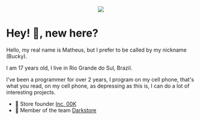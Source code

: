 <div align="center">
  <img src="https://readme-typing-svg.herokuapp.com/?lines=Olá!;Meu+nome+é+bucky!;Bem-vindo+ao+meu+perfil!;&center=true&size=27">
</div>

# Hey! 🖖, new here?
Hello, my real name is Matheus, but I prefer to be called by my nickname (Bucky).

I am 17 years old, I live in Rio Grande do Sul, Brazil.

I've been a programmer for over 2 years, I program on my cell phone, that's what you read, on my cell phone, as depressing as this is, I can do a lot of interesting projects.

- 📌 Store founder [Inc. 00K](https://github.com/Inc-00K)
- 👥 Member of the team [Darkstore](https://github.com/Darkstore-Community)

<!--

<div>
  <h1>Redes sociais: </h1>
  <div align="center">
    <a href="https://discord.com/users/328020435382042636">
      <img alt="Perfil discord" src="https://discord.c99.nl/widget/theme-2/328020435382042636.png" />
    </a>
  </div>
  <div align="center">
    <a href="https://www.instagram.com/bucky.br/">
      <img alt="Instagram" src="https://img.shields.io/badge/-Instagram-%23E4405F?style=for-the-badge&logo=instagram&logoColor=white" />
    </a>
    <a href="https://discord.com/users/328020435382042636">
      <img alt="Discord" src="https://img.shields.io/badge/Discord-7289DA?style=for-the-badge&logo=discord&logoColor=white" />
    </a>
  </div>
</div>
<div>
  <h1>Tecnologias: </h1>
  <div align="center">
    <img alt="JavaScript" src="https://img.shields.io/badge/JavaScript-F7DF1E?style=for-the-badge&logo=javascript&logoColor=black" />
    <img alt="NodeJS" src="https://img.shields.io/badge/Node.js-43853D?style=for-the-badge&logo=node.js&logoColor=white" />
    <img alt="Express.js" src="https://img.shields.io/badge/Express.js-404D59?style=for-the-badge&logo=express&logoColor=white" />
  </div>
  <div align="center">
    <img alt="HTML5" src="https://img.shields.io/badge/HTML5-E34F26?style=for-the-badge&logo=html5&logoColor=white" />
    <img alt="CSS3" src="https://img.shields.io/badge/CSS3-1572B6?style=for-the-badge&logo=css3&logoColor=white" />
    <img alt="Firebase" src="https://img.shields.io/badge/firebase-ffca28?style=for-the-badge&logo=firebase&logoColor=white" />
  </div>
</div>
<div>
  <h1>🧰 'GitHub Stats: </h1>
  <div align="center">
    <img src="https://github-readme-stats.vercel.app/api?username=isBucky&show_icons=true&theme=github_dark&include_all_commits=true&count_private=true" height="165"/>
  </div>
  <div align="center">
    <img src="https://github-readme-stats.vercel.app/api/top-langs/?username=isBucky&layout=compact&langs_count=7&theme=github_dark" height="165"/>
  </div>
  <h1>📊 'Contribuições: </h1>
  <div align="center">
    <img src="http://github-readme-streak-stats.herokuapp.com?user=isBucky&theme=react&background=0d1117&border=666">
    <br>
    <img src="https://activity-graph.herokuapp.com/graph?username=isBucky&theme=react-dark&hide_border=true">
  </div> 
  <div align="center"> 
    <img alt="Animação" src="https://github.com/isBucky/snk/raw/output/github-contribution-grid-snake.svg">
  </div>
</div> --